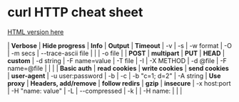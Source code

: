 # curl HTTP cheat sheet

[HTML version here](https://curl.github.io/curl-cheat-sheet/http-sheet.html)

| **Verbose**          | **Hide progress**       | **Info**          | **Output**       | **Timeout**
| -v                   | -s                      | -w format         | -O               | -m secs
| --trace-ascii file   |                         |                   | -o file          |
| **POST**             | **multipart**           | **PUT**           | **HEAD**         | **custom**
| -d string            | -F name=value           | -T file           | -I               | -X METHOD
| -d @file             | -F name=@file           |                   |                  |
| **Basic auth**       | **read cookies**        | **write cookies** | **send cookies** | **user-agent**
| -u user:password     | -b <file>               | -c <file>         | -b "c=1; d=2"    | -A string
| **Use proxy**        | **Headers, add/remove** | **follow redirs** | **gzip**         | **insecure**
| -x host:port         | -H "name: value"        | -L                | --compressed     | -k
|                      | -H name:                |                   |                  |
